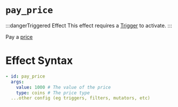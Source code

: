 # `pay_price`
:::dangerTriggered Effect
This effect requires a [Trigger](https://plugins.auxilor.io/effects/all-triggers) to activate.
:::

Pay a [price](https://plugins.auxilor.io/all-plugins/prices)

# Effect Syntax
```yaml
- id: pay_price
  args:
    value: 1000 # The value of the price
    type: coins # The price type
  ...other config (eg triggers, filters, mutators, etc)
```